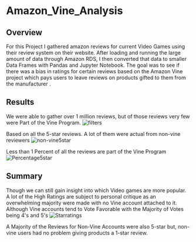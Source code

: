 # Amazon_Vine_Analysis
 
## Overview
For this Project I gathered amazon reviews for current Video Games using their review system on their website. After loading and running the large amount of data through Amazon RDS, I then converted that data to smaller Data Frames with Pandas and Jupyter Notebook. The goal was to see if there was a bias in ratings for certain reviews based on the Amazon Vine project which pays users to leave reviews on products gifted to them from the manufacturer .
 
## Results
We were able to gather over 1 million reviews, but of those reviews very few were Part of the Vine Program.
 ![filters](https://user-images.githubusercontent.com/103524591/194142909-6c7e49a1-916a-4691-a432-a929a4cd9d8b.png)

Based on all the 5-star reviews. A lot of them were actual from non-vine reviewers
 ![non-vine5star](https://user-images.githubusercontent.com/103524591/194142873-26c8e347-aeda-4d26-84ea-c7b44261423e.png)

Less than 1 Percent of all the reviews are part of the Vine Program
 ![Percentage5star](https://user-images.githubusercontent.com/103524591/194142820-a18b2e87-e82c-4ab9-89fa-61ce32fb8274.png)

 
 
## Summary
Though we can still gain insight into which Video games are more popular. A lot of the High Ratings are subject to personal critique as an overwhelming majority were made with no Vine account attached to it.
Although Vine accounts tend to Vote Favorable with the Majority of Votes being 4's and 5's
 ![Starratings](https://user-images.githubusercontent.com/103524591/194142690-0b1cdf0b-59af-4c60-bb25-3e3ef479a1c9.png)

A Majority of the Reviews for Non-Vine Accounts were also 5-star but, non-vine users had no problem giving products a 1-star review.
